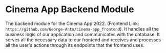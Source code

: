 # Cinema App Backend Module

The backend module for the Cinema App 2022. (Frontend Link: `https://github.com/George-Anto/cinema-app_frontend`).
It handles all the business logic of our application and communicates with the database.
It serves all the necessary data to our frontend and receives and processes all the user's actions through its endpoints that the frontend uses.
